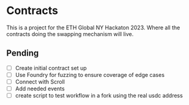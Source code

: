 # Contracts
This is a project for the ETH Global NY Hackaton 2023. Where all the contracts doing the swapping mechanism will live.

## Pending
- [ ] Create initial contract set up
- [ ] Use Foundry for fuzzing to ensure coverage of edge cases
- [ ] Connect with Scroll
- [ ] Add needed events
- [ ] create script to test workflow in a fork using the real usdc address